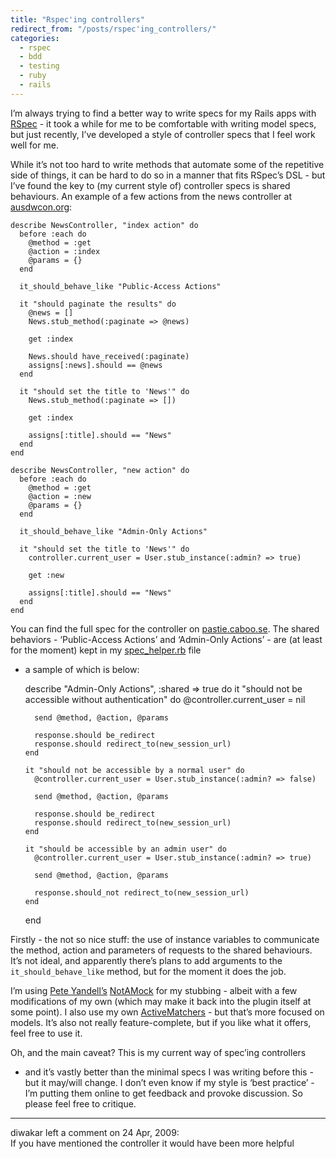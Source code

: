 ```yaml
---
title: "Rspec'ing controllers"
redirect_from: "/posts/rspec'ing_controllers/"
categories:
  - rspec
  - bdd
  - testing
  - ruby
  - rails
---
```

I’m always trying to find a better way to write specs for my Rails apps
with [RSpec](http://rspec.rubyforge.org/) - it took a while for me to be
comfortable with writing model specs, but just recently, I’ve developed
a style of controller specs that I feel work well for me.

While it’s not too hard to write methods that automate some of the
repetitive side of things, it can be hard to do so in a manner that fits
RSpec’s DSL - but I’ve found the key to (my current style of) controller
specs is shared behaviours. An example of a few actions from the news
controller at [ausdwcon.org](http://ausdwcon.org):

    describe NewsController, "index action" do
      before :each do
        @method = :get
        @action = :index
        @params = {}
      end

      it_should_behave_like "Public-Access Actions"

      it "should paginate the results" do
        @news = []
        News.stub_method(:paginate => @news)

        get :index

        News.should have_received(:paginate)
        assigns[:news].should == @news
      end

      it "should set the title to 'News'" do
        News.stub_method(:paginate => [])

        get :index

        assigns[:title].should == "News"
      end
    end

    describe NewsController, "new action" do
      before :each do
        @method = :get
        @action = :new
        @params = {}
      end

      it_should_behave_like "Admin-Only Actions"

      it "should set the title to 'News'" do
        controller.current_user = User.stub_instance(:admin? => true)

        get :new

        assigns[:title].should == "News"
      end
    end

You can find the full spec for the controller on
[pastie.caboo.se](http://pastie.caboo.se/127883). The shared behaviors -
‘Public-Access Actions’ and ‘Admin-Only Actions’ - are (at least for the
moment) kept in my [spec\_helper.rb](http://pastie.caboo.se/127880) file
- a sample of which is below:

    describe "Admin-Only Actions", :shared => true do
      it "should not be accessible without authentication" do
        @controller.current_user = nil

        send @method, @action, @params

        response.should be_redirect
        response.should redirect_to(new_session_url)
      end

      it "should not be accessible by a normal user" do
        @controller.current_user = User.stub_instance(:admin? => false)

        send @method, @action, @params

        response.should be_redirect
        response.should redirect_to(new_session_url)
      end

      it "should be accessible by an admin user" do
        @controller.current_user = User.stub_instance(:admin? => true)

        send @method, @action, @params

        response.should_not redirect_to(new_session_url)
      end
    end

Firstly - the not so nice stuff: the use of instance variables to
communicate the method, action and parameters of requests to the shared
behaviours. It’s not ideal, and apparently there’s plans to add
arguments to the `it_should_behave_like` method, but for the moment it
does the job.

I’m using [Pete Yandell’s](http://notahat.com/)
[NotAMock](http://notamock.rubyforge.org/) for my stubbing - albeit with
a few modifications of my own (which may make it back into the plugin
itself at some point). I also use my own
[ActiveMatchers](http://am.freelancing-gods.com) - but that’s more
focused on models. It’s also not really feature-complete, but if you
like what it offers, feel free to use it.

Oh, and the main caveat? This is my current way of spec’ing controllers
- and it’s vastly better than the minimal specs I was writing before
this - but it may/will change. I don’t even know if my style is ‘best
practice’ - I’m putting them online to get feedback and provoke
discussion. So please feel free to critique.

------------------------------------------------------------------------

<div class="comments">
<div class="comment-author">
diwakar left a comment on 24 Apr, 2009:</div>

<div class="comment" markdown="1">
If you have mentioned the controller it would have been more helpful

</div>
</div>

